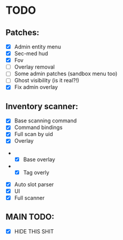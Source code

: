 ﻿# TODO

## Patches:
- [x] Admin entity menu
- [x] Sec-med hud
- [x] Fov
- [ ] Overlay removal
- [ ] Some admin patches (sandbox menu too)
- [ ] Ghost visibility (is it real?!)
- [x] Fix admin overlay
## Inventory scanner:
- [x] Base scanning command
- [x] Command bindings
- [x] Full scan by uid
- [x] Overlay
- - [x] Base overlay
- - [x] Tag overly
- [x] Auto slot parser
- [x] UI
- [x] Full scanner

## MAIN TODO:
- [x] HIDE THIS SHIT
